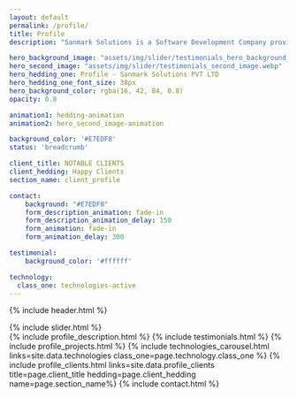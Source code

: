 ```yaml
---
layout: default
permalink: /profile/
title: Profile
description: "Sanmark Solutions is a Software Development Company providing Custom Software Development, Staff Augmentation, Ecommerce, and Web Development Services."

hero_background_image: "assets/img/slider/testimonials_hero_background_image.webp"
hero_second_image: "assets/img/slider/testimonials_second_image.webp"
hero_hedding_one: Profile - Sanmark Solutions PVT LTD
hero_hedding_one_font_size: 38px
hero_background_color: rgba(16, 42, 84, 0.8)
opacity: 0.8

animation1: hedding-animation
animation2: hero_second_image-animation

background_color: '#E7EDF8'
status: 'breadcrumb' 

client_title: NOTABLE CLIENTS
client_hedding: Happy Clients
section_name: client_profile

contact:
    background: "#E7EDF8"
    form_description_animation: fade-in
    form_description_animation_delay: 150
    form_animation: fade-in
    form_animation_delay: 300

testimonial:
    background_color: '#ffffff'

technology:
  class_one: technologies-active
---
```


{% include header.html %}

<main>
<style>
    @media screen and (max-width: 991px) {
 

  .slider-area{
    height: 180px;
  }


}
</style>
    {% include slider.html %}
    <div style="margin-top:-50px; background-color:{{page.background_color}};" >
    <div style="height:50px"></div>
    </div>
    {% include profile_description.html %}
    {% include testimonials.html %}
    {% include profile_projects.html %}
    {% include technologies_carousel.html links=site.data.technologies  class_one=page.technology.class_one %}
    {% include profile_clients.html links=site.data.profile_clients title=page.client_title hedding=page.client_hedding name=page.section_name%}
    {% include contact.html %}

<script>
    $(document).ready(function () {
        var owl1 = $('#carouselOne .owl-carousel'); // Target the first carousel
        owl1.owlCarousel();
        $('#carouselOne .customNextBtn').click(function () { // Target the next button of the first carousel
            owl1.trigger('next.owl.carousel');
        });
        $('#carouselOne .customPrevBtn').click(function () { // Target the previous button of the first carousel
            owl1.trigger('prev.owl.carousel', [300]);
        });
    });

    $(document).ready(function () {
        var owl2 = $('#carouselTwo .owl-carousel'); // Target the second carousel
        owl2.owlCarousel();
        $('#carouselTwo .customNextBtn').click(function () { // Target the next button of the second carousel
            owl2.trigger('next.owl.carousel');
        });
        $('#carouselTwo .customPrevBtn').click(function () { // Target the previous button of the second carousel
            owl2.trigger('prev.owl.carousel', [300]);
        });
    });

    $(document).ready(function() {
        $("#owl-demo").owlCarousel({
        autoPlay: 3000, //Set AutoPlay to 3 seconds
        items : 4,
        itemsDesktop : [1199,3],
        itemsDesktopSmall : [979,3]
        });
    });
</script>
</main>
